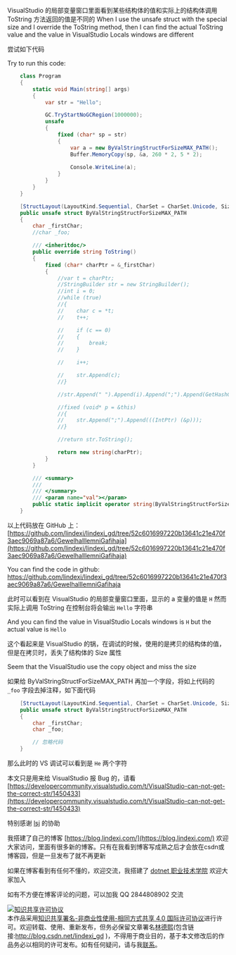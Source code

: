 
VisualStudio 的局部变量窗口里面看到某些结构体的值和实际上的结构体调用 ToString 方法返回的值是不同的
When I use the unsafe struct with the special size and I override the ToString method, then I can find the actual ToString value and the value in VisualStudio Locals windows are different

<!--more-->


<!-- CreateTime:2021/6/15 18:59:37 -->

<!-- 发布 -->

尝试如下代码

Try to run this code:

```csharp
    class Program
    {
        static void Main(string[] args)
        {
            var str = "Hello";

            GC.TryStartNoGCRegion(1000000);
            unsafe
            {
                fixed (char* sp = str)
                {
                    var a = new ByValStringStructForSizeMAX_PATH();
                    Buffer.MemoryCopy(sp, &a, 260 * 2, 5 * 2);
              
                    Console.WriteLine(a);
                }
            }
        }
    }

    [StructLayout(LayoutKind.Sequential, CharSet = CharSet.Unicode, Size = 260 * sizeof(char))]
    public unsafe struct ByValStringStructForSizeMAX_PATH
    {
        char _firstChar;
        //char _foo;

        /// <inheritdoc/>
        public override string ToString()
        {
            fixed (char* charPtr = &_firstChar)
            {
                //var t = charPtr;
                //StringBuilder str = new StringBuilder();
                //int i = 0;
                //while (true)
                //{
                //    char c = *t;
                //    t++;

                //    if (c == 0)
                //    {
                //        break;
                //    }

                //    i++;

                //    str.Append(c);
                //}

                //str.Append(" ").Append(i).Append(";").Append(GetHashCode()).Append(";").Append(_firstChar.GetHashCode());

                //fixed (void* p = &this)
                //{
                //    str.Append(";").Append(((IntPtr) (&p)));
                //}

                //return str.ToString();

                return new string(charPtr);
            }
        }

        /// <summary>
        /// 
        /// </summary>
        /// <param name="val"></param>
        public static implicit operator string(ByValStringStructForSizeMAX_PATH val) => val.ToString();
    }
```

以上代码放在 GitHub 上： [https://github.com/lindexi/lindexi_gd/tree/52c6016997220b13641c21e470f3aec9069a87a6/GewelhalllemniGafihaja](https://github.com/lindexi/lindexi_gd/tree/52c6016997220b13641c21e470f3aec9069a87a6/GewelhalllemniGafihaja)

You can find the code in github: https://github.com/lindexi/lindexi_gd/tree/52c6016997220b13641c21e470f3aec9069a87a6/GewelhalllemniGafihaja

此时可以看到在 VisualStudio 的局部变量窗口里面，显示的 a 变量的值是 `H` 然而实际上调用 ToString 在控制台将会输出 `Hello` 字符串

And you can find the value in VisualStudio Locals windows is `H` but the actual value is `Hello`

这个看起来是 VisualStudio 的锅，在调试的时候，使用的是拷贝的结构体的值，但是在拷贝时，丢失了结构体的 Size 属性

Seem that the VisualStudio use the copy object and miss the size

如果给 ByValStringStructForSizeMAX_PATH 再加一个字段，将如上代码的 `_foo` 字段去掉注释，如下面代码

```csharp
    [StructLayout(LayoutKind.Sequential, CharSet = CharSet.Unicode, Size = 260 * sizeof(char))]
    public unsafe struct ByValStringStructForSizeMAX_PATH
    {
        char _firstChar;
        char _foo;

        // 忽略代码
    }
```

那么此时的 VS 调试可以看到是 `He` 两个字符

本文只是用来给 VisualStudio 报 Bug 的，请看 [https://developercommunity.visualstudio.com/t/VisualStudio-can-not-get-the-correct-str/1450433](https://developercommunity.visualstudio.com/t/VisualStudio-can-not-get-the-correct-str/1450433)

特别感谢 [lsj](https://blog.sdlsj.net) 的协助



我搭建了自己的博客 [https://blog.lindexi.com/](https://blog.lindexi.com/) 欢迎大家访问，里面有很多新的博客。只有在我看到博客写成熟之后才会放在csdn或博客园，但是一旦发布了就不再更新

如果在博客看到有任何不懂的，欢迎交流，我搭建了 [dotnet 职业技术学院](https://t.me/dotnet_campus) 欢迎大家加入

如有不方便在博客评论的问题，可以加我 QQ 2844808902 交流

<a rel="license" href="http://creativecommons.org/licenses/by-nc-sa/4.0/"><img alt="知识共享许可协议" style="border-width:0" src="https://licensebuttons.net/l/by-nc-sa/4.0/88x31.png" /></a><br />本作品采用<a rel="license" href="http://creativecommons.org/licenses/by-nc-sa/4.0/">知识共享署名-非商业性使用-相同方式共享 4.0 国际许可协议</a>进行许可。欢迎转载、使用、重新发布，但务必保留文章署名[林德熙](http://blog.csdn.net/lindexi_gd)(包含链接:http://blog.csdn.net/lindexi_gd )，不得用于商业目的，基于本文修改后的作品务必以相同的许可发布。如有任何疑问，请与我[联系](mailto:lindexi_gd@163.com)。